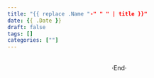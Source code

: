 ```yaml
---
title: "{{ replace .Name "-" " " | title }}"
date: {{ .Date }}
draft: false
tags: []
categories: [""]
---
```

<!-- 
<img alt="" src="https://mogeko.github.io/blog-images/r/{{ replace .Name "-" " " | title }}/" >
<span class="spoiler" ></span>
&emsp;&emsp;
 -->









<br>

<center>  ·End·  </center>